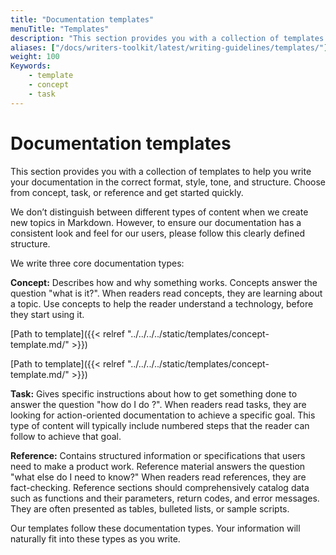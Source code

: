 ```yaml
---
title: "Documentation templates"
menuTitle: "Templates"
description: "This section provides you with a collection of templates to help you write your documentation in the correct format, style, tone, and structure."
aliases: ["/docs/writers-toolkit/latest/writing-guidelines/templates/"]
weight: 100
Keywords:
    - template
    - concept
    - task
---
```


# Documentation templates

This section provides you with a collection of templates to help you write your documentation in the correct format, style, tone, and structure.
Choose from concept, task, or reference and get started quickly.

We don’t distinguish between different types of content when we create new topics in Markdown. However, to ensure our documentation has a consistent look and feel for our users, please follow this clearly defined structure.

We write three core documentation types:

**Concept:** Describes how and why something works. Concepts answer the question "what is it?". When readers read concepts, they are learning about a topic. Use concepts to help the reader understand a technology, before they start using it.

[Path to template]({{< relref "../../../../static/templates/concept-template.md/" >}})

[Path to template]({{< relref "../../../../static/templates/concept-template.md/" >}})

**Task:** Gives specific instructions about how to get something done to answer the question "how do I do <insert task>?". When readers read tasks, they are looking for action-oriented documentation to achieve a specific goal. This type of content will typically include numbered steps that the reader can follow to achieve that goal.

**Reference:** Contains structured information or specifications that users need to make a product work. Reference material answers the question "what else do I need to know?" When readers read references, they are fact-checking. Reference sections should comprehensively catalog data such as functions and their parameters, return codes, and error messages. They are often presented as tables, bulleted lists, or sample scripts.

Our templates follow these documentation types. Your information will naturally fit into these types as you write.